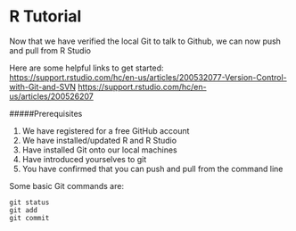 # R Tutorial #
Now that we have verified the local Git to talk to Github, we can now push and pull from R Studio

Here are some helpful links to get started:
https://support.rstudio.com/hc/en-us/articles/200532077-Version-Control-with-Git-and-SVN
https://support.rstudio.com/hc/en-us/articles/200526207

#####Prerequisites
1. We have registered for a free GitHub account
2. We have installed/updated R and R Studio
3. Have installed Git onto our local machines
4. Have introduced yourselves to git
5. You have confirmed that you can push and pull from the command line

Some basic Git commands are:
```
git status
git add
git commit
```

